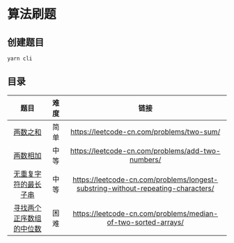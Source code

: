 # 算法刷题

## 创建题目

```shell
yarn cli
```

## 目录

|   题目   | 难度 |                   链接                    |
| :------: | :--: | :---------------------------------------: |
| [两数之和](src/two-sum/README.md) | 简单 | https://leetcode-cn.com/problems/two-sum/ |
| [两数相加](src/add-two-numbers/README.md) | 中等 | https://leetcode-cn.com/problems/add-two-numbers/ |
| [无重复字符的最长子串](src/longest-substring-without-repeating-characters/README.md) | 中等 | https://leetcode-cn.com/problems/longest-substring-without-repeating-characters/ |
| [寻找两个正序数组的中位数](src/median-of-two-sorted-arrays/README.md) | 困难 | https://leetcode-cn.com/problems/median-of-two-sorted-arrays/ |
